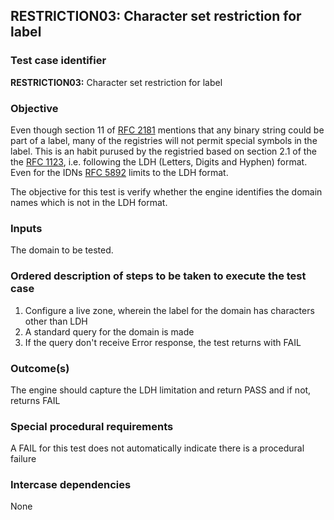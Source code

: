 ## RESTRICTION03: Character set restriction for label

### Test case identifier

**RESTRICTION03:** Character set restriction for label

### Objective

Even though section 11 of [RFC 2181](https://tools.ietf.org/html/rfc2181) mentions 
that any binary string could be part of a label, many of the registries will
not permit special symbols in the label. This is an habit purused by the
registried based on section 2.1 of the the [RFC 1123](https://tools.ietf.org/html/rfc1123),
i.e. following the LDH (Letters, Digits and Hyphen) format. Even for the
IDNs [RFC 5892](https://tools.ietf.org/html/rfc5892) limits to the LDH
format.  

The objective for this test is verify whether the engine identifies the
domain names which is not in the LDH format. 

### Inputs

The domain to be tested.

### Ordered description of steps to be taken to execute the test case

1. Configure a live zone, wherein the label for the domain has characters
other than LDH
2. A standard query for the domain is made
3. If the query don't receive Error response, the test returns with FAIL 

### Outcome(s)

The engine should capture the LDH limitation and return PASS and if not, 
returns FAIL

### Special procedural requirements	

A FAIL for this test does not automatically indicate there is a procedural
failure

### Intercase dependencies

None
